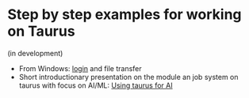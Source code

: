 # Step by step examples for working on Taurus

(in development)

-   From Windows:
    [login](Login#Prerequisites_for_Access_to_a_Linux_Cluster_From_a_Windows_Workstation)
    and file transfer
-   Short introductionary presentation on the module an job system on
    taurus with focus on AI/ML: [Using taurus for
    AI](%ATTACHURL%/Scads_-_Using_taurus_for_AI.pdf)

